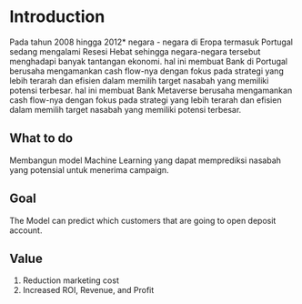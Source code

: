 # Introduction

Pada tahun 2008 hingga 2012* negara - negara di Eropa termasuk Portugal sedang mengalami Resesi Hebat sehingga negara-negara tersebut menghadapi banyak tantangan ekonomi. hal ini membuat Bank di Portugal berusaha mengamankan cash flow-nya dengan fokus pada strategi yang lebih terarah dan efisien dalam memilih target nasabah yang memiliki potensi terbesar. hal ini membuat Bank Metaverse berusaha mengamankan cash flow-nya dengan fokus pada strategi yang lebih terarah dan efisien dalam memilih target nasabah yang memiliki potensi terbesar.

## What to do

Membangun model Machine Learning yang dapat memprediksi nasabah yang potensial untuk menerima campaign.

## Goal

The Model can predict which customers that are going to open deposit account.

## Value

1. Reduction marketing cost
2. Increased ROI, Revenue, and Profit
